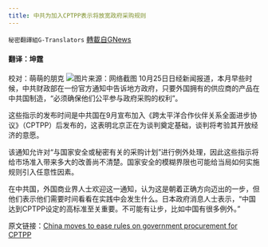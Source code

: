 ```yaml
---
title: 中共为加入CPTPP表示将放宽政府采购规则
---
```

`秘密翻譯組G-Translators` [轉載自GNews](https://gnews.org/zh-hans/1616047/)

#### 翻译：坤霆
校对：萌萌的朋克
![](https://assets.gnews.org/wp-content/uploads/2021/10/4-66.jpg)图片来源：网络截图
10月25日日经新闻报道，本月早些时候，中共财政部在一份官方通知中告诉地方政府，只要外国拥有的供应商的产品在中共国制造，“必须确保他们公平参与政府采购的权利”。

这些指示的发布时间是中共国在9月宣布加入《跨太平洋合作伙伴关系全面进步协议》（CPTPP）后发布的，这表明北京正在为谈判奠定基础，谈判将考验其开放经济的意愿。

该通知允许对“与国家安全或秘密有关的采购计划”进行例外处理，因此这些指示将给市场准入带来多大的改善尚不清楚。国家安全的模糊界限也可能给当局如何实施规则引入任意性因素。

在中共国，外国商业界人士欢迎这一通知，认为这是朝着正确方向迈出的一步，但他们表示他们需要时间看看在实践中会发生什么。日本政府消息人士表示，“中国达到CPTPP设定的高标准至关重要。不可能有让步，比如中国有很多例外。”

原文链接：[China moves to ease rules on government procurement for CPTPP](https://asia.nikkei.com/Economy/Trade/China-moves-to-ease-rules-on-government-procurement-for-CPTPP)
